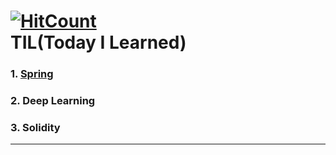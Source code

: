 [![HitCount](http://hits.dwyl.io/jeeu-dev/TIL.svg)](http://hits.dwyl.io/jeeu-dev/TIL)<br>
TIL(Today I Learned)
====================

### 1. [Spring](https://github.com/jeeu-dev/TIL/tree/master/Spring)
### 2. Deep Learning
### 3. Solidity
-------
